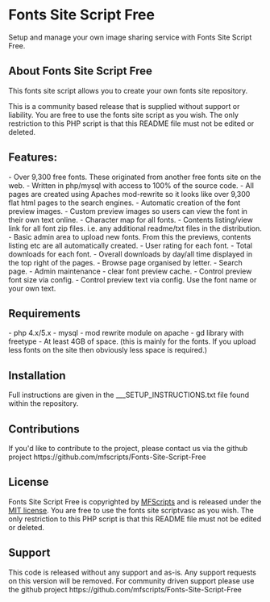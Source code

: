 <h1>Fonts Site Script Free</h1>

Setup and manage your own image sharing service with Fonts Site Script Free.

<h2>About Fonts Site Script Free</h2>
This fonts site script allows you to create your own fonts site repository. 

This is a community based release that is supplied without support or liability. You are free to use the fonts site script as you wish. The only restriction to this PHP script is that this README file must not be edited or deleted. 

<h2>Features:</h2>
- Over 9,300 free fonts. These originated from another free fonts site on the web.
- Written in php/mysql with access to 100% of the source code.
- All pages are created using Apaches mod-rewrite so it looks like over 9,300 flat html pages to the search engines.
- Automatic creation of the font preview images.
- Custom preview images so users can view the font in their own text online.
- Character map for all fonts.
- Contents listing/view link for all font zip files. i.e. any additional readme/txt files in the distribution.
- Basic admin area to upload new fonts. From this the previews, contents listing etc are all automatically created.
- User rating for each font.
- Total downloads for each font.
- Overall downloads by day/all time displayed in the top right of the pages.
- Browse page organised by letter.
- Search page.
- Admin maintenance - clear font preview cache.
- Control preview font size via config.
- Control preview text via config. Use the font name or your own text.

<h2>Requirements</h2>
- php 4.x/5.x
- mysql
- mod rewrite module on apache
- gd library with freetype
- At least 4GB of space. (this is mainly for the fonts. If you upload less fonts on the site then obviously less space is required.)

<h2>Installation</h2>
Full instructions are given in the ___SETUP_INSTRUCTIONS.txt file found within the repository.

<h2>Contributions</h2>
If you'd like to contribute to the project, please contact us via the github project https://github.com/mfscripts/Fonts-Site-Script-Free

<h2>License</h2>
Fonts Site Script Free is copyrighted by <a href="http://mfscripts.com/">MFScripts</a> and is released under the <a href="http://opensource.org/licenses/MIT">MIT license</a>. You are free to use the fonts site scriptvasc as you wish. The only restriction to this PHP script is that this README file must not be edited or deleted. 

<h2>Support</h2>
This code is released without any support and as-is. Any support requests on this version will be removed. For community driven support please use the github project https://github.com/mfscripts/Fonts-Site-Script-Free
